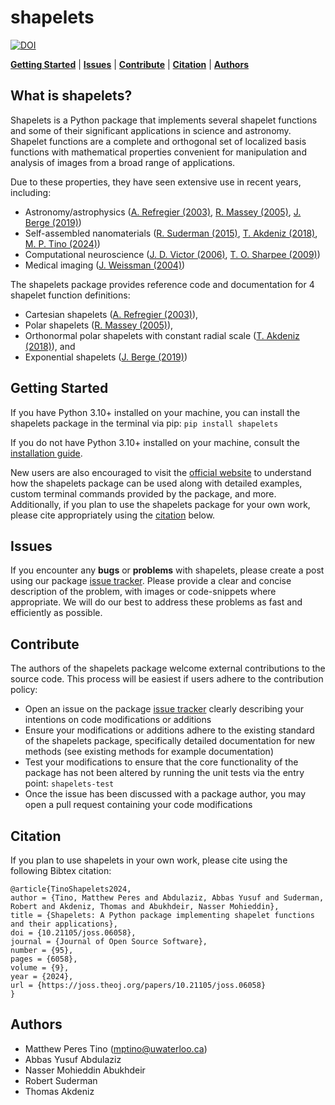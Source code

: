 # shapelets

[![DOI](https://joss.theoj.org/papers/10.21105/joss.06058/status.svg)](https://doi.org/10.21105/joss.06058)

[**Getting Started**](#getting-started)
| [**Issues**](#issues)
| [**Contribute**](#contribute)
| [**Citation**](#citation)
| [**Authors**](#authors)

## What is shapelets? 

Shapelets is a Python package that implements several shapelet functions and some of their significant applications in science and astronomy. Shapelet functions are a complete and orthogonal set of localized basis functions with mathematical properties convenient for manipulation and analysis of images from a broad range of applications.

Due to these properties, they have seen extensive use in recent years, including:

* Astronomy/astrophysics ([A. Refregier (2003)](https://doi.org/10.1046/j.1365-8711.2003.05901.x), [R. Massey (2005)](https://doi.org/10.48550/arXiv.astro-ph/0408445), [J. Berge (2019)](https://doi.org/10.48550/arXiv.1903.05837))
* Self-assembled nanomaterials ([R. Suderman (2015)](http://dx.doi.org/10.1103/PhysRevE.91.033307), [T. Akdeniz (2018)](https://doi.org/10.1088/1361-6528/aaf353), [M. P. Tino (2024)](http://dx.doi.org/10.1088/1361-6528/ad1df4))
* Computational neuroscience ([J. D. Victor (2006)](https://doi.org/10.1152/jn.00498.2005), [T. O. Sharpee (2009)](https://doi.org/10.1007%2Fs10827-008-0107-5))
* Medical imaging ([J. Weissman (2004)](https://doi.org/10.1364/OPEX.12.005760))

The shapelets package provides reference code and documentation for 4 shapelet function definitions: 

* Cartesian shapelets ([A. Refregier (2003)](https://doi.org/10.1046/j.1365-8711.2003.05901.x)), 
* Polar shapelets ([R. Massey (2005)](https://doi.org/10.48550/arXiv.astro-ph/0408445)),
* Orthonormal polar shapelets with constant radial scale ([T. Akdeniz (2018)](https://doi.org/10.1088/1361-6528/aaf353)), and 
* Exponential shapelets ([J. Berge (2019)](https://doi.org/10.48550/arXiv.1903.05837))

## Getting Started

If you have Python 3.10+ installed on your machine, you can install the shapelets package in the terminal via pip: `pip install shapelets`

If you do not have Python 3.10+ installed on your machine, consult the [installation guide](https://uw-comphys.github.io/shapelets/shapelets/docs/installation_guide.html). 

New users are also encouraged to visit the [official website](https://uw-comphys.github.io/shapelets/shapelets.html) to understand how the shapelets package can be used along with detailed examples, custom terminal commands provided by the package, and more. 
Additionally, if you plan to use the shapelets package for your own work, please cite appropriately using the [citation](#citation) below.

## Issues

If you encounter any **bugs** or **problems** with shapelets, please create a post using our package [issue tracker](https://github.com/uw-comphys/shapelets/issues). Please provide a clear and concise description of the problem, with images or code-snippets where appropriate. We will do our best to address these problems as fast and efficiently as possible.

## Contribute

The authors of the shapelets package welcome external contributions to the source code. This process will be easiest if users adhere to the contribution policy:

* Open an issue on the package [issue tracker](https://github.com/uw-comphys/shapelets/issues) clearly describing your intentions on code modifications or additions
* Ensure your modifications or additions adhere to the existing standard of the shapelets package, specifically detailed documentation for new methods (see existing methods for example documentation)
* Test your modifications to ensure that the core functionality of the package has not been altered by running the unit tests via the entry point: `shapelets-test`
* Once the issue has been discussed with a package author, you may open a pull request containing your code modifications

## Citation

If you plan to use shapelets in your own work, please cite using the following Bibtex citation:

```
@article{TinoShapelets2024,
author = {Tino, Matthew Peres and Abdulaziz, Abbas Yusuf and Suderman, Robert and Akdeniz, Thomas and Abukhdeir, Nasser Mohieddin},
title = {Shapelets: A Python package implementing shapelet functions and their applications},
doi = {10.21105/joss.06058},
journal = {Journal of Open Source Software},
number = {95},
pages = {6058},
volume = {9},
year = {2024},
url = {https://joss.theoj.org/papers/10.21105/joss.06058}
}
```

## Authors

* Matthew Peres Tino (mptino@uwaterloo.ca)
* Abbas Yusuf Abdulaziz 
* Nasser Mohieddin Abukhdeir
* Robert Suderman 
* Thomas Akdeniz
